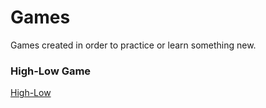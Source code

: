 <!-- Pedro Tortello jul/2020 -->
# Games
Games created in order to practice or learn something new.

### High-Low Game
[High-Low](https://github.com/PTortello/Games/tree/master/High-Low)
